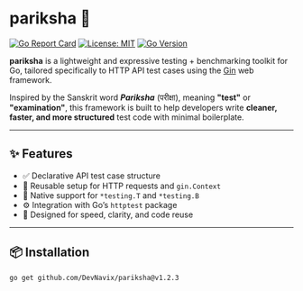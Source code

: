 # pariksha 🧪

[![Go Report Card](https://goreportcard.com/badge/github.com/DevNavix/pariksha)](https://goreportcard.com/report/github.com/DevNavix/pariksha)
[![License: MIT](https://img.shields.io/badge/License-MIT-blue.svg)](https://github.com/DevNavix/pariksha/blob/main/LICENSE)
[![Go Version](https://img.shields.io/badge/go-1.20+-blue)](https://golang.org/dl/)

**pariksha** is a lightweight and expressive testing + benchmarking toolkit for Go, tailored specifically to HTTP API test cases using the [Gin](https://github.com/gin-gonic/gin) web framework.

Inspired by the Sanskrit word _**Pariksha**_ (परीक्षा), meaning **"test"** or **"examination"**, this framework is built to help developers write **cleaner, faster, and more structured** test code with minimal boilerplate.

---

## ✨ Features

- ✅ Declarative API test case structure
- 🔁 Reusable setup for HTTP requests and `gin.Context`
- 🧪 Native support for `*testing.T` and `*testing.B`
- ⚙️ Integration with Go’s `httptest` package
- 🚀 Designed for speed, clarity, and code reuse

---

## 📦 Installation

```bash
go get github.com/DevNavix/pariksha@v1.2.3
